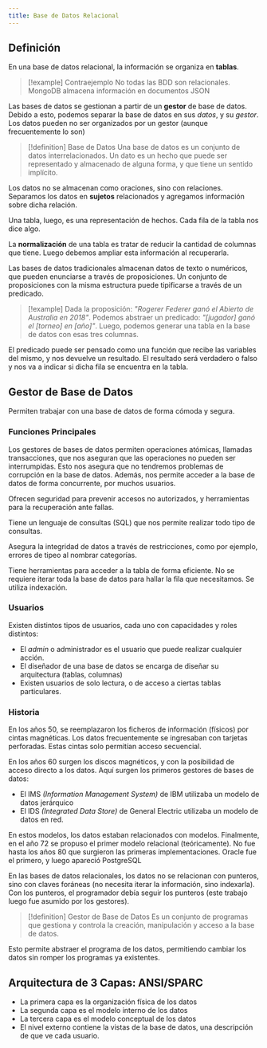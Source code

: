 ```yaml
---
title: Base de Datos Relacional
---
```


## Definición

En una base de datos relacional, la información se organiza en **tablas**.

> [!example] Contraejemplo
> No todas las BDD son relacionales. MongoDB almacena información en documentos JSON

Las bases de datos se gestionan a partir de un **gestor** de base de datos. Debido a esto, podemos separar la base de datos en sus *datos*, y su *gestor*. Los datos pueden no ser organizados por un gestor (aunque frecuentemente lo son)

> [!definition] Base de Datos
> Una base de datos es un conjunto de datos interrelacionados. Un dato es un hecho que puede ser representado y almacenado de alguna forma, y que tiene un sentido implícito.

Los datos no se almacenan como oraciones, sino con relaciones. Separamos los datos en **sujetos** relacionados y agregamos información sobre dicha relación.

Una tabla, luego, es una representación de hechos. Cada fila de la tabla nos dice algo.

La **normalización** de una tabla es tratar de reducir la cantidad de columnas que tiene. Luego debemos ampliar esta información al recuperarla.

Las bases de datos tradicionales almacenan datos de texto o numéricos, que pueden enunciarse a través de proposiciones. Un conjunto de proposiciones con la misma estructura puede tipificarse a través de un predicado.

> [!example]
> Dada la proposición: *"Rogerer Federer ganó el Abierto de Australia en 2018"*. Podemos abstraer un predicado: *"[jugador] ganó el [torneo] en [año]"*. Luego, podemos generar una tabla en la base de datos con esas tres columnas.

El predicado puede ser pensado como una función que recibe las variables del mismo, y nos devuelve un resultado. El resultado será verdadero o falso y nos va a indicar si dicha fila se encuentra en la tabla.

## Gestor de Base de Datos

Permiten trabajar con una base de datos de forma cómoda y segura.

### Funciones Principales

Los gestores de bases de datos permiten operaciones atómicas, llamadas transacciones, que nos aseguran que las operaciones no pueden ser interrumpidas. Esto nos asegura que no tendremos problemas de corrupción en la base de datos. Además, nos permite acceder a la base de datos de forma concurrente, por muchos usuarios.

Ofrecen seguridad para prevenir accesos no autorizados, y herramientas para la recuperación ante fallas.

Tiene un lenguaje de consultas (SQL) que nos permite realizar todo tipo de consultas.

Asegura la integridad de datos a través de restricciones, como por ejemplo, errores de tipeo al nombrar categorías.

Tiene herramientas para acceder a la tabla de forma eficiente. No se requiere iterar toda la base de datos para hallar la fila que necesitamos. Se utiliza indexación.

### Usuarios

Existen distintos tipos de usuarios, cada uno con capacidades y roles distintos:

- El *admin* o administrador es el usuario que puede realizar cualquier acción.
- El diseñador de una base de datos se encarga de diseñar su arquitectura (tablas, columnas)
- Existen usuarios de solo lectura, o de acceso a ciertas tablas particulares.

### Historia

En los años 50, se reemplazaron los ficheros de información (físicos) por cintas magnéticas. Los datos frecuentemente se ingresaban con tarjetas perforadas. Estas cintas solo permitían acceso secuencial.

En los años 60 surgen los discos magnéticos, y con la posibilidad de acceso directo a los datos. Aquí surgen los primeros gestores de bases de datos:

- El IMS *(Information Management System)* de IBM utilizaba un modelo de datos jerárquico
- El IDS *(Integrated Data Store)* de General Electric utilizaba un modelo de datos en red.

En estos modelos, los datos estaban relacionados con modelos. Finalmente, en el año 72 se propuso el primer modelo relacional (teóricamente). No fue hasta los años 80 que surgieron las primeras implementaciones. Oracle fue el primero, y luego apareció PostgreSQL

En las bases de datos relacionales, los datos no se relacionan con punteros, sino con claves foráneas (no necesita iterar la información, sino indexarla). Con los punteros, el programador debía seguir los punteros (este trabajo luego fue asumido por los gestores).

> [!definition] Gestor de Base de Datos
> Es un conjunto de programas que gestiona y controla la creación, manipulación y acceso a la base de datos.

Esto permite abstraer el programa de los datos, permitiendo cambiar los datos sin romper los programas ya existentes.

## Arquitectura de 3 Capas: ANSI/SPARC

- La primera capa es la organización física de los datos
- La segunda capa es el modelo interno de los datos
- La tercera capa es el modelo conceptual de los datos
- El nivel externo contiene la vistas de la base de datos, una descripción de que ve cada usuario.
